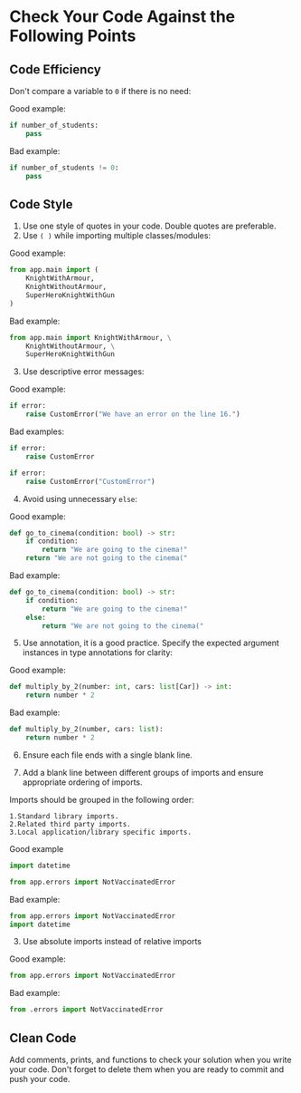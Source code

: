 # Сheck Your Code Against the Following Points

## Code Efficiency

Don't compare a variable to `0` if there is no need:


Good example:

```python
if number_of_students:
    pass
```

Bad example:

```python
if number_of_students != 0:
    pass
```

## Code Style

1. Use one style of quotes in your code. Double quotes are preferable.
2. Use `( )` while importing multiple classes/modules:

Good example:

```python
from app.main import (
    KnightWithArmour,
    KnightWithoutArmour,
    SuperHeroKnightWithGun
)
```

Bad example:

```python
from app.main import KnightWithArmour, \
    KnightWithoutArmour, \
    SuperHeroKnightWithGun
```

3. Use descriptive error messages:

Good example:

```python
if error:
    raise CustomError("We have an error on the line 16.")
```

Bad examples:

```python
if error:
    raise CustomError
```

```python
if error:
    raise CustomError("CustomError")
```

4. Avoid using unnecessary `else`:

Good example:

```python
def go_to_cinema(condition: bool) -> str:
    if condition:
        return "We are going to the cinema!"
    return "We are not going to the cinema("
```

Bad example:

```python
def go_to_cinema(condition: bool) -> str:
    if condition:
        return "We are going to the cinema!"
    else:
        return "We are not going to the cinema("
```

5. Use annotation, it is a good practice. Specify the expected argument instances in type annotations for clarity:

Good example:

```python
def multiply_by_2(number: int, cars: list[Car]) -> int:
    return number * 2
```

Bad example:

```python
def multiply_by_2(number, cars: list):
    return number * 2
```

6. Ensure each file ends with a single blank line.

7. Add a blank line between different groups of imports and ensure appropriate ordering of imports.
    
 Imports should be grouped in the following order:

    1.Standard library imports.
    2.Related third party imports.
    3.Local application/library specific imports.

 Good example

```python
import datetime

from app.errors import NotVaccinatedError
```

Bad example:

```python
from app.errors import NotVaccinatedError
import datetime
```
3. Use absolute imports instead of relative imports 
  
Good example:


```python
from app.errors import NotVaccinatedError
```

Bad example:

```python
from .errors import NotVaccinatedError
```
## Clean Code

Add comments, prints, and functions to check your solution when you write your code. 
Don't forget to delete them when you are ready to commit and push your code.
